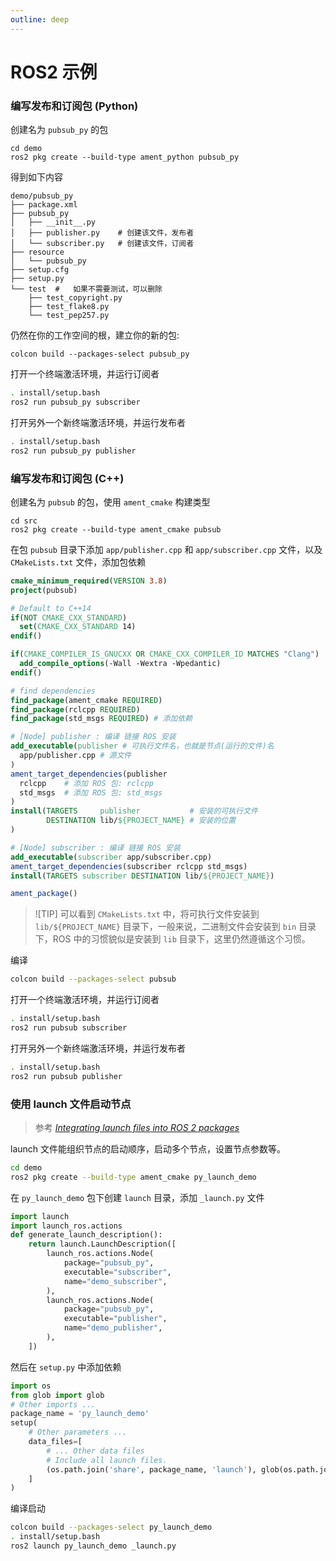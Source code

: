 ```yaml
---
outline: deep
---
```


# ROS2 示例


### 编写发布和订阅包 (Python)

创建名为 `pubsub_py` 的包
```shell
cd demo
ros2 pkg create --build-type ament_python pubsub_py
```

得到如下内容
```shell
demo/pubsub_py
├── package.xml
├── pubsub_py
│   ├── __init__.py
│   ├── publisher.py    # 创建该文件，发布者
│   └── subscriber.py   # 创建该文件，订阅者
├── resource
│   └── pubsub_py
├── setup.cfg
├── setup.py
└── test  #   如果不需要测试，可以删除
    ├── test_copyright.py
    ├── test_flake8.py
    └── test_pep257.py
```

仍然在你的工作空间的根，建立你的新的包:

```shell
colcon build --packages-select pubsub_py
```

打开一个终端激活环境，并运行订阅者
```bash
. install/setup.bash
ros2 run pubsub_py subscriber
```

打开另外一个新终端激活环境，并运行发布者
```bash
. install/setup.bash
ros2 run pubsub_py publisher
```

### 编写发布和订阅包 (C++)

创建名为 `pubsub` 的包，使用 `ament_cmake` 构建类型
```shell
cd src
ros2 pkg create --build-type ament_cmake pubsub
```

在包 `pubsub` 目录下添加 `app/publisher.cpp` 和 `app/subscriber.cpp` 文件，以及 `CMakeLists.txt` 文件，添加包依赖
```cmake
cmake_minimum_required(VERSION 3.8)
project(pubsub)

# Default to C++14
if(NOT CMAKE_CXX_STANDARD)
  set(CMAKE_CXX_STANDARD 14)
endif()

if(CMAKE_COMPILER_IS_GNUCXX OR CMAKE_CXX_COMPILER_ID MATCHES "Clang")
  add_compile_options(-Wall -Wextra -Wpedantic)
endif()

# find dependencies
find_package(ament_cmake REQUIRED)
find_package(rclcpp REQUIRED)
find_package(std_msgs REQUIRED) # 添加依赖

# [Node] publisher : 编译 链接 ROS 安装
add_executable(publisher # 可执行文件名，也就是节点(运行的文件)名
  app/publisher.cpp # 源文件
)
ament_target_dependencies(publisher
  rclcpp    # 添加 ROS 包: rclcpp
  std_msgs  # 添加 ROS 包: std_msgs
)
install(TARGETS     publisher           # 安装的可执行文件
        DESTINATION lib/${PROJECT_NAME} # 安装的位置
)

# [Node] subscriber : 编译 链接 ROS 安装
add_executable(subscriber app/subscriber.cpp)
ament_target_dependencies(subscriber rclcpp std_msgs)
install(TARGETS subscriber DESTINATION lib/${PROJECT_NAME})

ament_package()
```

> ![TIP]
> 可以看到 `CMakeLists.txt` 中，将可执行文件安装到 `lib/${PROJECT_NAME}` 目录下，一般来说，二进制文件会安装到 `bin` 目录下，ROS 中的习惯貌似是安装到 `lib` 目录下，这里仍然遵循这个习惯。

编译
```bash
colcon build --packages-select pubsub
```

打开一个终端激活环境，并运行订阅者
```bash
. install/setup.bash
ros2 run pubsub subscriber
```

打开另外一个新终端激活环境，并运行发布者
```bash
. install/setup.bash
ros2 run pubsub publisher
```

### 使用 launch 文件启动节点

> 参考 [_Integrating launch files into ROS 2 packages_](https://docs.ros.org/en/rolling/Tutorials/Intermediate/Launch/Launch-system.html)

launch 文件能组织节点的启动顺序，启动多个节点，设置节点参数等。
```bash
cd demo
ros2 pkg create --build-type ament_cmake py_launch_demo
```

在 `py_launch_demo` 包下创建 `launch` 目录，添加 `_launch.py` 文件

```python
import launch
import launch_ros.actions
def generate_launch_description():
    return launch.LaunchDescription([
        launch_ros.actions.Node(
            package="pubsub_py",
            executable="subscriber",
            name="demo_subscriber",
        ),
        launch_ros.actions.Node(
            package="pubsub_py",
            executable="publisher",
            name="demo_publisher",
        ),
    ])
```

然后在 `setup.py` 中添加依赖
```python
import os
from glob import glob
# Other imports ...
package_name = 'py_launch_demo'
setup(
    # Other parameters ...
    data_files=[
        # ... Other data files
        # Include all launch files.
        (os.path.join('share', package_name, 'launch'), glob(os.path.join('launch', '*launch.[pxy][yma]*')))
    ]
)
```

编译启动
```bash
colcon build --packages-select py_launch_demo
. install/setup.bash
ros2 launch py_launch_demo _launch.py
```